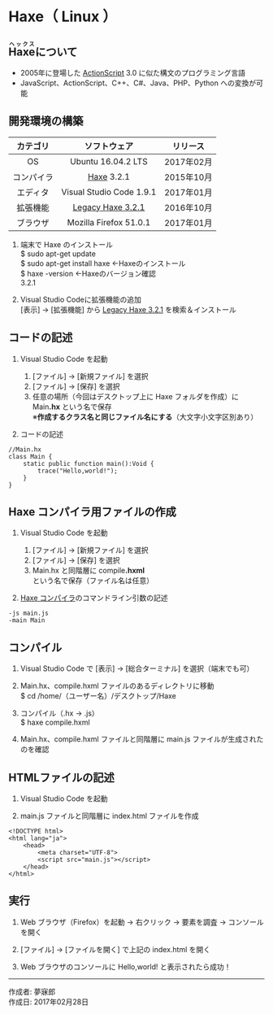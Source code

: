 # Haxe（ Linux ）

## <ruby>Haxe<rt>ヘックス</rt></ruby>について

* 2005年に登場した [ActionScript](https://ja.wikipedia.org/wiki/ActionScript) 3.0 に似た構文のプログラミング言語
* JavaScript、ActionScript、C++、C#、Java、PHP、Python への変換が可能

## 開発環境の構築

|カテゴリ|ソフトウェア|リリース|
|:--:|:--:|:--:|
|OS|Ubuntu 16.04.2 LTS|2017年02月|
|コンパイラ|[Haxe](https://haxe.org/download/list/) 3.2.1|2015年10月|
|エディタ|Visual Studio Code 1.9.1|2017年01月|
|拡張機能|[Legacy Haxe 3.2.1](https://marketplace.visualstudio.com/items?itemName=haxedevs.haxe)|2016年10月|
|ブラウザ|Mozilla Firefox 51.0.1|2017年01月|

1. 端末で Haxe のインストール  
    $ sudo apt-get update  
    $ sudo apt-get install haxe ←Haxeのインストール  
    $ haxe -version ←Haxeのバージョン確認  
    3.2.1

1. Visual Studio Codeに拡張機能の追加  
    [表示] → [拡張機能] から [Legacy Haxe 3.2.1](https://marketplace.visualstudio.com/items?itemName=haxedevs.haxe) を検索＆インストール

## コードの記述

1. Visual Studio Code を起動
    1. [ファイル] → [新規ファイル] を選択
    1. [ファイル] → [保存] を選択
    1. 任意の場所（今回はデスクトップ上に Haxe フォルダを作成）に Main<b>.hx</b> という名で保存  
    ※<b>作成するクラス名と同じファイル名にする</b>（大文字小文字区別あり）

1. コードの記述
```
//Main.hx
class Main {
    static public function main():Void {
        trace("Hello,world!");
    }
}
```

## Haxe コンパイラ用ファイルの作成

1. Visual Studio Code を起動
    1. [ファイル] → [新規ファイル] を選択
    1. [ファイル] → [保存] を選択
    1. Main.hx と同階層に compile<b>.hxml</b> という名で保存（ファイル名は任意）

1. [Haxe コンパイラ](http://old.haxe.org/doc/compiler?lang=jp)のコマンドライン引数の記述
```
-js main.js
-main Main
```

## コンパイル

1. Visual Studio Code で [表示] → [総合ターミナル] を選択（端末でも可）

1. Main.hx、compile.hxml ファイルのあるディレクトリに移動  
$ cd /home/（ユーザー名）/デスクトップ/Haxe

1. コンパイル（.hx → .js）  
$ haxe compile.hxml

1. Main.hx、compile.hxml ファイルと同階層に main.js ファイルが生成されたのを確認

## HTMLファイルの記述

1. Visual Studio Code を起動

1. main.js ファイルと同階層に index.html ファイルを作成

```
<!DOCTYPE html>
<html lang="ja">
    <head>
        <meta charset="UTF-8">
        <script src="main.js"></script>
    </head>
</html>
```

## 実行

1. Web ブラウザ（Firefox）を起動 → 右クリック → 要素を調査 → コンソール を開く

1. [ファイル] → [ファイルを開く] で上記の index.html を開く

1. Web ブラウザのコンソールに Hello,world! と表示されたら成功！

***
作成者: 夢寐郎  
作成日: 2017年02月28日
